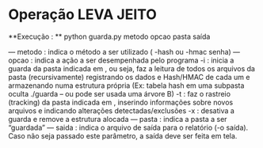 # Operação LEVA JEITO

**Execução : **
python guarda.py metodo opcao pasta saída
   
― metodo : indica o método a ser utilizado ( -hash ou -hmac senha)
― opcao : indica a ação a ser desempenhada pelo programa
      -i : inicia a guarda da pasta indicada em <pasta>, ou seja, faz a leitura de todos os arquivos da pasta (recursivamente)
      registrando os dados e Hash/HMAC de cada um e armazenando numa estrutura própria (Ex: tabela hash em uma
      subpasta oculta ./guarda – ou pode ser usada uma árvore B)
      -t : faz o rastreio (tracking) da pasta indicada em <pasta>, inserindo informações sobre novos arquivos e indicando
      alterações detectadas/exclusões
      -x : desativa a guarda e remove a estrutura alocada
― pasta : indica a pasta a ser “guardada”
― saida : indica o arquivo de saída para o relatório (-o saída). Caso não seja passado este parâmetro, a
saída deve ser feita em tela.

